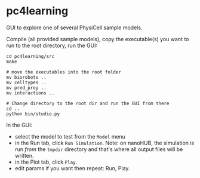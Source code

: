 # pc4learning

GUI to explore one of several PhysiCell sample models.

Compile (all provided sample models), copy the executable(s) you want to run to the root directory, run the GUI:
```
cd pc4learning/src
make

# move the executables into the root folder
mv biorobots ..
mv celltypes ..
mv pred_prey ..
mv interactions ..

# Change directory to the root dir and run the GUI from there
cd ..
python bin/studio.py
```

In the GUI:
* select the model to test from the `Model` menu
* in the Run tab, click `Run Simulation`. Note: on nanoHUB, the simulation is run *from* the `tmpdir` directory and that's where all output files will be written.
* in the Plot tab, click `Play`.
* edit params if you want then repeat: Run, Play.
